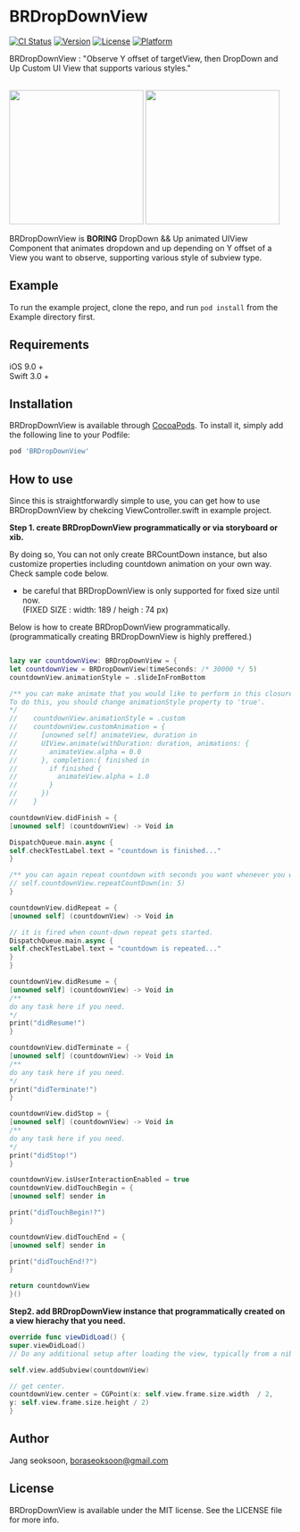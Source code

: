 # BRDropDownView

[![CI Status](http://img.shields.io/travis/boraseoksoon@gmail.com/BRDropDownView.svg?style=flat)](https://travis-ci.org/boraseoksoon@gmail.com/BRDropDownView)
[![Version](https://img.shields.io/cocoapods/v/BRDropDownView.svg?style=flat)](http://cocoapods.org/pods/BRDropDownView)
[![License](https://img.shields.io/cocoapods/l/BRDropDownView.svg?style=flat)](http://cocoapods.org/pods/BRDropDownView)
[![Platform](https://img.shields.io/cocoapods/p/BRDropDownView.svg?style=flat)](http://cocoapods.org/pods/BRDropDownView)

BRDropDownView : "Observe Y offset of targetView, then DropDown and Up Custom UI View that supports various styles."

<br>
<img src="" width=240>
<img src="" width=240>
<br>

BRDropDownView is <b>BORING</b> DropDown && Up animated UIView Component that animates dropdown and up depending on Y offset of a View you want to observe, supporting various style of subview type.<br>

## Example

To run the example project, clone the repo, and run `pod install` from the Example directory first.

## Requirements
iOS 9.0 + <br>
Swift 3.0 + <br>

## Installation

BRDropDownView is available through [CocoaPods](http://cocoapods.org). To install
it, simply add the following line to your Podfile:

```ruby
pod 'BRDropDownView'
```

## How to use
Since this is straightforwardly simple to use, you can get how to use BRDropDownView by chekcing ViewController.swift in example project.<br>

<b>Step 1. create BRDropDownView programmatically or via storyboard or xib.</b>
<br>

By doing so, You can not only create BRCountDown instance, but also customize properties including countdown animation on your own way.<br>
Check sample code below.<br>
* be careful that BRDropDownView is only supported for fixed size until now.<br>
(FIXED SIZE : width: 189 / heigh : 74 px)

Below is how to create BRDropDownView programmatically.<br>
(programmatically creating BRDropDownView is highly preffered.)<br>

```Swift

lazy var countdownView: BRDropDownView = {
let countdownView = BRDropDownView(timeSeconds: /* 30000 */ 5)
countdownView.animationStyle = .slideInFromBottom

/** you can make animate that you would like to perform in this closure if you would.
To do this, you should change animationStyle property to 'true'.
*/
//    countdownView.animationStyle = .custom
//    countdownView.customAnimation = {
//      [unowned self] animateView, duration in
//      UIView.animate(withDuration: duration, animations: {
//        animateView.alpha = 0.0
//      }, completion:{ finished in
//        if finished {
//          animateView.alpha = 1.0
//        }
//      })
//    }

countdownView.didFinish = {
[unowned self] (countdownView) -> Void in

DispatchQueue.main.async {
self.checkTestLabel.text = "countdown is finished..."
}

/** you can again repeat countdown with seconds you want whenever you want. */
// self.countdownView.repeatCountDown(in: 5)
}

countdownView.didRepeat = {
[unowned self] (countdownView) -> Void in

// it is fired when count-down repeat gets started.
DispatchQueue.main.async {
self.checkTestLabel.text = "countdown is repeated..."
}
}

countdownView.didResume = {
[unowned self] (countdownView) -> Void in
/**
do any task here if you need.
*/
print("didResume!")
}

countdownView.didTerminate = {
[unowned self] (countdownView) -> Void in
/**
do any task here if you need.
*/
print("didTerminate!")
}

countdownView.didStop = {
[unowned self] (countdownView) -> Void in
/**
do any task here if you need.
*/
print("didStop!")
}

countdownView.isUserInteractionEnabled = true
countdownView.didTouchBegin = {
[unowned self] sender in

print("didTouchBegin!?")
}

countdownView.didTouchEnd = {
[unowned self] sender in

print("didTouchEnd!?")
}

return countdownView
}()
```

<b>Step2. add BRDropDownView instance that programmatically created on a view hierachy that you need.</b>
<br>

```Swift
override func viewDidLoad() {
super.viewDidLoad()
// Do any additional setup after loading the view, typically from a nib.

self.view.addSubview(countdownView)

// get center.
countdownView.center = CGPoint(x: self.view.frame.size.width  / 2,
y: self.view.frame.size.height / 2)
}
```

## Author

Jang seoksoon, boraseoksoon@gmail.com

## License

BRDropDownView is available under the MIT license. See the LICENSE file for more info.

